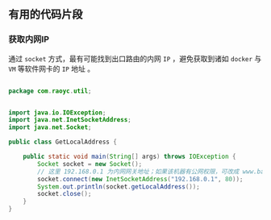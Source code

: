 有用的代码片段
------

### 获取内网IP

通过 `socket` 方式，最有可能找到出口路由的内网 `IP` ，避免获取到诸如 `docker` 与 `VM` 等软件网卡的 `IP` 地址 。

```java

package com.raoyc.util;


import java.io.IOException;
import java.net.InetSocketAddress;
import java.net.Socket;

public class GetLocalAddress {

    public static void main(String[] args) throws IOException {
        Socket socket = new Socket();
        // 这里 192.168.0.1 为内网网关地址；如果该机器有公网权限，可改成 www.baidu.com 之类的域名；如果该机器位于云服务器集群中，可以使用跳板机或者数据库内网 ip
        socket.connect(new InetSocketAddress("192.168.0.1", 80));
        System.out.println(socket.getLocalAddress());
        socket.close();
    }
}
```

